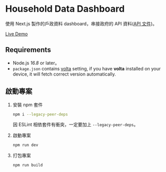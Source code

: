 # Household Data Dashboard

使用 Next.js 製作的戶政資料 dashboard，串接政府的 API 資料([API 文件](https://data.gov.tw/dataset/14299))。

[Live Demo](https://household-display.vercel.app/)

## Requirements

-   Node.js _16.8_ or later。
-   `package.json` contains [volta](https://volta.sh/) setting, if you have **volta** installed on your device, it will fetch correct version automatically.

## 啟動專案

1.  安裝 npm 套件

    ```sh
    npm i --legacy-peer-deps
    ```

    因 ESLint 相依套件有衝突，一定要加上 `--legacy-peer-deps`。

2.  啟動專案

    ```sh
    npm run dev
    ```

3.  打包專案

    ```sh
    npm run build
    ```
